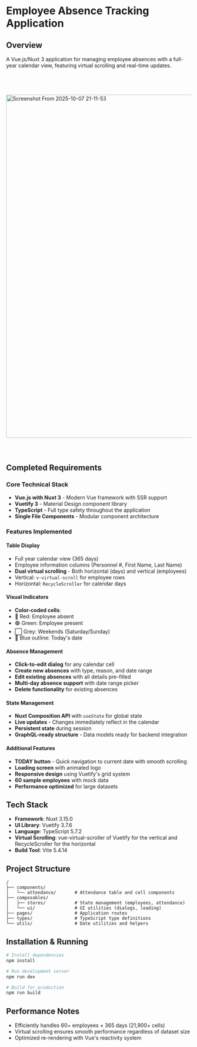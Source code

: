 # Employee Absence Tracking Application

## Overview

A Vue.js/Nuxt 3 application for managing employee absences with a full-year calendar view, featuring virtual scrolling and real-time updates.


<br />
<img
  width="1920"
  height="932"
  alt="Screenshot From 2025-10-07 21-11-53"
  src="https://github.com/user-attachments/assets/d71d56f2-3aee-4526-88a7-32b09818d5ce"
  style="margin: 40px 0;"
/>
<br />


## Completed Requirements

### Core Technical Stack

- **Vue.js with Nuxt 3** - Modern Vue framework with SSR support
- **Vuetify 3** - Material Design component library
- **TypeScript** - Full type safety throughout the application
- **Single File Components** - Modular component architecture

### Features Implemented

#### Table Display

- Full year calendar view (365 days)
- Employee information columns (Personnel #, First Name, Last Name)
- **Dual virtual scrolling** - Both horizontal (days) and vertical (employees)
- Vertical: `v-virtual-scroll` for employee rows
- Horizontal: `RecycleScroller` for calendar days

#### Visual Indicators

- **Color-coded cells**:
- 🔴 Red: Employee absent
- 🟢 Green: Employee present
- ⬜ Grey: Weekends (Saturday/Sunday)
- 🔵 Blue outline: Today's date

#### Absence Management

- **Click-to-edit dialog** for any calendar cell
- **Create new absences** with type, reason, and date range
- **Edit existing absences** with all details pre-filled
- **Multi-day absence support** with date range picker
- **Delete functionality** for existing absences

#### State Management

- **Nuxt Composition API** with `useState` for global state
- **Live updates** - Changes immediately reflect in the calendar
- **Persistent state** during session
- **GraphQL-ready structure** - Data models ready for backend integration

#### Additional Features

- **TODAY button** - Quick navigation to current date with smooth scrolling
- **Loading screen** with animated logo
- **Responsive design** using Vuetify's grid system
- **60 sample employees** with mock data
- **Performance optimized** for large datasets

## Tech Stack

- **Framework**: Nuxt 3.15.0
- **UI Library**: Vuetify 3.7.6
- **Language**: TypeScript 5.7.2
- **Virtual Scrolling**: vue-virtual-scroller of Vuetify for the vertical and RecycleScroller for the horizontal
- **Build Tool**: Vite 5.4.14

## Project Structure

```
/
├── components/
│   └── attendance/       # Attendance table and cell components
├── composables/
│   ├── stores/           # State management (employees, attendance)
│   └── ui/               # UI utilities (dialogs, loading)
├── pages/                # Application routes
├── types/                # TypeScript type definitions
└── utils/                # Date utilities and helpers
```

## Installation & Running

```bash
# Install dependencies
npm install

# Run development server
npm run dev

# Build for production
npm run build
```

## Performance Notes

- Efficiently handles 60+ employees × 365 days (21,900+ cells)
- Virtual scrolling ensures smooth performance regardless of dataset size
- Optimized re-rendering with Vue's reactivity system

